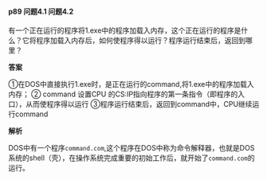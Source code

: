 #### p89 问题4.1 问题4.2

有一个正在运行的程序将1.exe中的程序加载入内存，这个正在运行的程序是什么？它将程序加载入内存后，如何使程序得以运行？程序运行结束后，返回到哪里？

**答案**

①在DOS中直接执行1.exe时，是正在运行的command,将1.exe中的程序加载入内存；
② command 设置CPU 的CS:IP指向程序的第一条指令（即程序的入口），从而使程序得以运行
③程序运行结束后，返回到command中，CPU继续运行command

**解析**

DOS中有一个程序`command.com`,这个程序在DOS中称为命令解释器，也就是DOS系统的shell（壳），在操作系统完成重要的初始工作后，就开始了`command.com`的运行。

